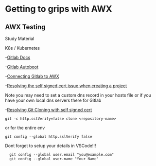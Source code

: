 # Getting to grips with AWX 
## AWX Testing

Study Material 

K8s / Kubernetes 

-[Gitlab Docs](https://about.gitlab.com/install/#ubuntu)

-[Gitlab Autoboot](https://stackoverflow.com/questions/27983295/gitlab-autostart-on-boot)

-[Connecting Gitlab to AWX](https://baptiste.bouchereau.pro/tutorial/setup-awx-with-gitlab/)

-[Resolving the self signed cert issue when creating a project](https://github.com/ansible/awx/issues/490)

Note you may need to set a custom dns record in your hosts file or if you have your own local dns servers there for Gitlab

-[Resolving Git Cloning with self signed cert](https://confluence.atlassian.com/fishkb/unable-to-clone-git-repository-due-to-self-signed-certificate-376838977.html)

    git -c http.sslVerify=false clone <repository-name>

or for the entire env

    git config --global http.sslVerify false


Dont forget to setup your details in VSCode!!!
      
      git config --global user.email "you@example.com"
      git config --global user.name "Your Name"

